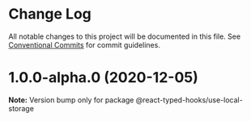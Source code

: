 # Change Log

All notable changes to this project will be documented in this file.
See [Conventional Commits](https://conventionalcommits.org) for commit guidelines.

# 1.0.0-alpha.0 (2020-12-05)

**Note:** Version bump only for package @react-typed-hooks/use-local-storage
